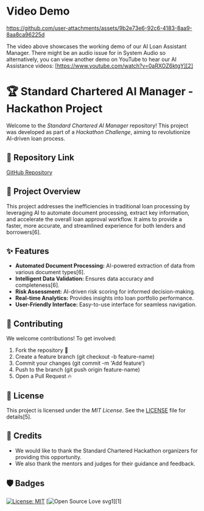 # Video Demo

https://github.com/user-attachments/assets/9b2e73e6-92c6-4183-8aa9-8aa8ca96225d



The video above showcases the working demo of our AI Loan Assistant Manager. There might be an audio issue for in System Audio so alternatively, you can view another demo on YouTube to hear our AI Assistance videos: [https://www.youtube.com/watch?v=0aRXOZ6ktgY][2]

# 🏆 Standard Chartered AI Manager - Hackathon Project

Welcome to the *Standard Chartered AI Manager* repository! This project was developed as part of a *Hackathon Challenge*, aiming to revolutionize AI-driven loan process.

## 📌 Repository Link
[GitHub Repository](https://github.com/RakshitYadav09/Standard-Chartered-AI-Manager.git)

## 🎯 Project Overview

This project addresses the inefficiencies in traditional loan processing by leveraging AI to automate document processing, extract key information, and accelerate the overall loan approval workflow. It aims to provide a faster, more accurate, and streamlined experience for both lenders and borrowers[6].

## ✨ Features

*   **Automated Document Processing:** AI-powered extraction of data from various document types[6].
*   **Intelligent Data Validation:** Ensures data accuracy and completeness[6].
*   **Risk Assessment:** AI-driven risk scoring for informed decision-making.
*   **Real-time Analytics:** Provides insights into loan portfolio performance.
*   **User-Friendly Interface:** Easy-to-use interface for seamless navigation.

## 🤝 Contributing
We welcome contributions! To get involved:
1. Fork the repository 📌
2. Create a feature branch (git checkout -b feature-name)
3. Commit your changes (git commit -m 'Add feature')
4. Push to the branch (git push origin feature-name)
5. Open a Pull Request 🔥
## 📜 License
This project is licensed under the *MIT License*. See the [LICENSE](LICENSE) file for details[5].

## 🙏 Credits

*   We would like to thank the Standard Chartered Hackathon organizers for providing this opportunity.
*   We also thank the mentors and judges for their guidance and feedback.

## 🛡️ Badges

[![License: MIT](https://img.shields.io/badge/License-MIT-yellow.svg)](https://opensource.org/licenses/MIT)
[![Open Source Love svg1](https://badges.frapsoft.com/os/v1/open-source.svg?v=103)][1]
